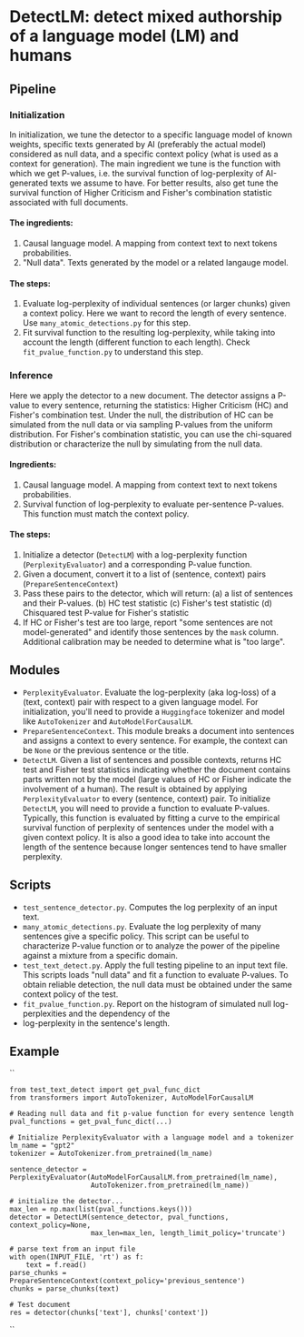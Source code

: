 # DetectLM: detect mixed authorship of a language model (LM) and humans

## Pipeline

### Initialization
In initialization, we tune the detector to a specific language model of known weights, specific texts generated by AI 
(preferably the actual model) considered as null data, and a specific context policy (what is used as a context for generation). 
The main ingredient we tune is the function with which we get P-values, i.e. the survival function of log-perplexity 
of AI-generated texts we assume to have. For better results, also get tune the survival function of Higher Criticism and
Fisher's combination statistic associated with full documents.        

#### The ingredients:
1. Causal language model. A mapping from context text to next tokens probabilities.
2. "Null data". Texts generated by the model or a related langauge model.
 
#### The steps:
1. Evaluate log-perplexity of individual sentences (or larger chunks) given a context policy. Here we want to record 
the length of every sentence. Use ``many_atomic_detections.py`` for this step. 
2. Fit survival function to the resulting log-perplexity, while taking into account the length (different function to 
each length). Check ``fit_pvalue_function.py`` to understand this step.   

### Inference
Here we apply the detector to a new document. The detector assigns a P-value to every sentence, returning the
statistics: Higher Criticism (HC) and Fisher's combination test. Under the null, the distribution of HC can be simulated
from the null data or via sampling P-values from the uniform distribution. For Fisher's combination statistic, you can 
use the chi-squared distribution or characterize the null by simulating from the null data. 

#### Ingredients:
1. Causal language model. A mapping from context text to next tokens probabilities.
2. Survival function of log-perplexity to evaluate per-sentence P-values. This function must match the context policy.

#### The steps:
1. Initialize a detector (``DetectLM``) with a log-perplexity function (``PerplexityEvaluator``) and a corresponding 
P-value function. 
2. Given a document, convert it to a list of (sentence, context) pairs (``PrepareSentenceContext``) 
3. Pass these pairs to the detector, which will return:
    (a) a list of sentences and their P-values.
    (b) HC test statistic
    (c) Fisher's test statistic
    (d) Chisquared test P-value for Fisher's statistic 
4. If HC or Fisher's test are too large, report "some sentences are not model-generated" and identify those sentences by
the ``mask`` column. Additional calibration may be needed to determine what is "too large".

## Modules
- ``PerplexityEvaluator``. Evaluate the log-perplexity (aka log-loss) of a (text, context) pair with respect to a given 
language model. For initialization, you'll need to provide a ``Huggingface`` tokenizer and model like 
``AutoTokenizer`` and ``AutoModelForCausalLM``.
- ``PrepareSentenceContext``. This module breaks a document into sentences and assigns a context to every sentence. For 
example, the context can be ``None`` or the previous sentence or the title. 
- ``DetectLM``. Given a list of sentences and possible contexts, returns HC test and Fisher test statistics indicating
whether the document contains parts written not by the model (large values of HC or Fisher indicate the involvement of a 
human). The result is obtained by applying ``PerplexityEvaluator`` to every (sentence, context) pair.
To initialize ``DetectLM``, you will need to provide a function to evaluate P-values. Typically, this function is 
evaluated by fitting a curve to the empirical survival function of perplexity of sentences under the model with a given 
context policy. It is also a good idea to take into account the length of the sentence because longer sentences tend to 
have smaller perplexity.    

## Scripts
- ``test_sentence_detector.py``. Computes the log perplexity of an input text.
- ``many_atomic_detections.py``. Evaluate the log perplexity of many sentences give a specific policy. This script can 
be useful to characterize P-value function or to analyze the power of the pipeline against a mixture from a specific 
domain.
- ``test_text_detect.py``. Apply the full testing pipeline to an input text file. This scripts loads "null data" and fit 
a function to evaluate P-values. To obtain reliable detection, the null data must be obtained under the same context
policy of the test. 
- ``fit_pvalue_function.py``. Report on the histogram of simulated null log-perplexities and the dependency of the 
- log-perplexity in the sentence's length. 

## Example
``

    from test_text_detect import get_pval_func_dict
    from transformers import AutoTokenizer, AutoModelForCausalLM    

    # Reading null data and fit p-value function for every sentence length
    pval_functions = get_pval_func_dict(...)

    # Initialize PerplexityEvaluator with a language model and a tokenizer
    lm_name = "gpt2"
    tokenizer = AutoTokenizer.from_pretrained(lm_name)
    
    sentence_detector = PerplexityEvaluator(AutoModelForCausalLM.from_pretrained(lm_name),
                        AutoTokenizer.from_pretrained(lm_name))
    
    # initialize the detector...
    max_len = np.max(list(pval_functions.keys()))
    detector = DetectLM(sentence_detector, pval_functions, context_policy=None,
                        max_len=max_len, length_limit_policy='truncate')
    
    # parse text from an input file 
    with open(INPUT_FILE, 'rt') as f:
        text = f.read()
    parse_chunks = PrepareSentenceContext(context_policy='previous_sentence')
    chunks = parse_chunks(text)
    
    # Test document
    res = detector(chunks['text'], chunks['context'])

``

